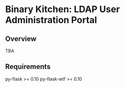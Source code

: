 # Binary Kitchen: LDAP User Administration Portal

## Overview

TBA

## Requirements

py-flask >= 0.10
py-flask-wtf >= 0.10
